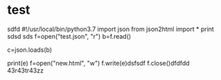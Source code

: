 # test

sdfd
#!/usr/local/bin/python3.7
import json
from json2html import *
print sdsd
sds
f=open("test.json", "r")
b=f.read()

c=json.loads(b)




print(e)
f=open("new.html", "w")
f.write(e)dsfsdf
f.close()dfdfdd
43r43tr43zz
